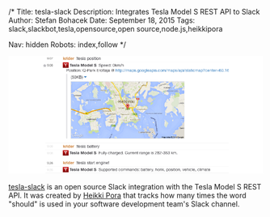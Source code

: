 /*
Title: tesla-slack
Description: Integrates Tesla Model S REST API to Slack
Author: Stefan Bohacek
Date: September 18, 2015
Tags: slack,slackbot,tesla,opensource,open source,node.js,heikkipora

Nav: hidden
Robots: index,follow
*/

[![](/content/bots/slackbots/images/tesla-slack.png)](https://github.com/heikkipora/tesla-slack)

[tesla-slack](https://github.com/heikkipora/tesla-slack) is an open source Slack integration with the Tesla Model S REST API. It was created by [Heikki Pora](https://github.com/heikkipora) that tracks how many times the word "should" is used in your software development team's Slack channel.